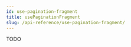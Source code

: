 ```yaml
---
id: use-pagination-fragment
title: usePaginationFragment
slug: /api-reference/use-pagination-fragment/
---
```

TODO
